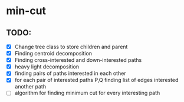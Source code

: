 # min-cut
## TODO:
- [x] Change tree class to store children and parent
- [x] Finding centroid decomposition
- [x] Finding cross-interested and down-interested paths
- [x] heavy light decomposition
- [x] finding pairs of paths interested in each other
- [x] for each pair of interested paths P,Q finding list of edges interested another path
- [ ] algorithm for finding minimum cut for every interesting path